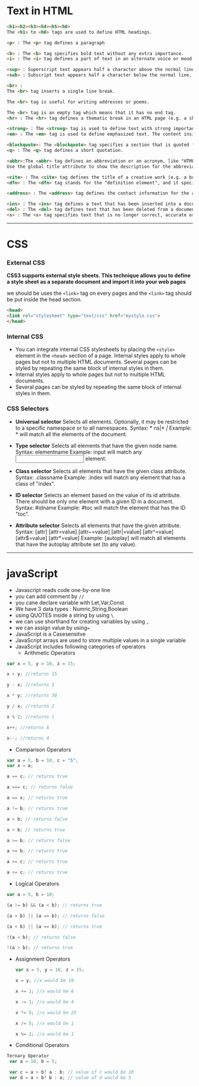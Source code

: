 # Text in HTML
```html
<h1><h2><h3><h4><h5><h6> 
The <h1> to <h6> tags are used to define HTML headings.
```
```html
<p> : The <p> tag defines a paragraph
```
```html
<b> : The <b> tag specifies bold text without any extra importance.
<i> : The <i> tag defines a part of text in an alternate voice or mood. The content inside is typically displayed in italic.
```
```html
<sup> : Superscript text appears half a character above the normal line, and is sometimes rendered in a smaller font. Superscript text can be used for footnotes, like WWW
<sub> : Subscript text appears half a character below the normal line, and is sometimes rendered in a smaller font. Subscript text can be used for chemical formulas, like H2O.
```
```html
<br> :
The <br> tag inserts a single line break.

The <br> tag is useful for writing addresses or poems.

The <br> tag is an empty tag which means that it has no end tag.
<hr> : The <hr> tag defines a thematic break in an HTML page (e.g. a shift of topic).
```
```html
<strong> : The <strong> tag is used to define text with strong importance. The content inside is typically displayed in bold.
<em> : The <em> tag is used to define emphasized text. The content inside is typically displayed in italic.
```
```html
<blockquote>: The <blockquote> tag specifies a section that is quoted from another source.
<q> : The <q> tag defines a short quotation.
```
```html
<abbr>:The <abbr> tag defines an abbreviation or an acronym, like "HTML", "CSS", "Mr.", "Dr.", "ASAP", "ATM".
Use the global title attribute to show the description for the abbreviation/acronym when you mouse over the element.
```
```html
<cite> : The <cite> tag defines the title of a creative work (e.g. a book, a poem, a song, a movie, a painting, a sculpture, etc.).
<dfn> : The <dfn> tag stands for the "definition element", and it specifies a term that is going to be defined within the content.
```
```html
<address> : The <address> tag defines the contact information for the author/owner of a document or an article.
```
```html
<ins> : The <ins> tag defines a text that has been inserted into a document. Browsers will usually underline inserted text.
<del> : The <del> tag defines text that has been deleted from a document. Browsers will usually strike a line through deleted text.
<s> : The <s> tag specifies text that is no longer correct, accurate or relevant. The text will be displayed with a line through it.
```

--------------------------------------
# CSS
 ### External CSS
**CSS3 supports external style sheets. This technique allows you to define a style sheet as a separate document and import it into your web pages**

we should be uses the ```<link>``` tag on every pages and the ```<link>``` tag should be put inside the head section.
```html
<head>  
<link rel="stylesheet" type="text/css" href="mystyle.css">  
</head>  
```

### Internal CSS
+ You can integrate internal CSS stylesheets by placing the ```<style>``` element in the ```<head>``` section of a page.
Internal styles apply to whole pages but not to multiple HTML documents.
Several pages can be styled by repeating the same block of internal styles in them.
+ Internal styles apply to whole pages but not to multiple HTML documents.
+ Several pages can be styled by repeating the same block of internal styles in them.

### CSS Selectors

* **Universal selector**
Selects all elements. Optionally, it may be restricted to a specific namespace or to all namespaces.
Syntax: * ns|* *|*
Example: * will match all the elements of the document.

* **Type selector**
Selects all elements that have the given node name.
Syntax: elementname
Example: input will match any <input> element.

* **Class selector**
Selects all elements that have the given class attribute.
Syntax: .classname
Example: .index will match any element that has a class of "index".

* **ID selector**
Selects an element based on the value of its id attribute. There should be only one element with a given ID in a document.
Syntax: #idname
Example: #toc will match the element that has the ID "toc".

* **Attribute selector**
Selects all elements that have the given attribute.
Syntax: [attr] [attr=value] [attr~=value] [attr|=value] [attr^=value] [attr$=value] [attr*=value]
Example: [autoplay] will match all elements that have the autoplay attribute set (to any value).

------------------------------------
# javaScript

* Javascript reads code one-by-one line
* you can add comment by ```//```
* you cane declare variable with Let,Var,Const
* We have 3 data types : Numric,String,Boolean
* using QUOTES inside a string by using ```\```
* we can use shorthand for creating variables by using ```,```
* we can assign value by using```=```
* JavaScript is a Casesensitve 
* JavaScript arrays are used to store multiple values in a single variable
* JavaScript includes following categories of operators
  * Arithmetic Operators
 ```javascript
 var x = 5, y = 10, z = 15;

x + y; //returns 15

y - x; //returns 5

x * y; //returns 50

y / x; //returns 2

x % 2; //returns 1

x++; //returns 6

x--; //returns 4
 ```
  * Comparison Operators
   ```javascript
   var a = 5, b = 10, c = "5";
var x = a;

a == c; // returns true

a === c; // returns false

a == x; // returns true

a != b; // returns true

a > b; // returns false

a < b; // returns true

a >= b; // returns false

a <= b; // returns true

a >= c; // returns true

a <= c; // returns true
   ```
  * Logical Operators
   ```javascript
var a = 5, b = 10;

(a != b) && (a < b); // returns true

(a > b) || (a == b); // returns false

(a < b) || (a == b); // returns true

!(a < b); // returns false

!(a > b); // returns true
   ```
  * Assignment Operators
     ```javascript
    var x = 5, y = 10, z = 15;

    x = y; //x would be 10

    x += 1; //x would be 6

    x -= 1; //x would be 4

    x *= 5; //x would be 25

    x /= 5; //x would be 1

    x %= 2; //x would be 1

    ```

   * Conditional Operators
   ```javascript
   Ternary Operator
    var a = 10, b = 5;

    var c = a > b? a : b; // value of c would be 10
    var d = a > b? b : a; // value of d would be 5
   ```


